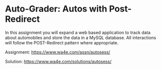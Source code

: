 # Auto-Grader: Autos with Post-Redirect

In this assignment you will expand a web based application to track data about automobiles and store the data in a MySQL database.  All interactions will follow the POST-Redirect pattern where appropriate.

Assignment: https://www.wa4e.com/assn/autosess/

Solution: https://www.wa4e.com/solutions/autosess/
